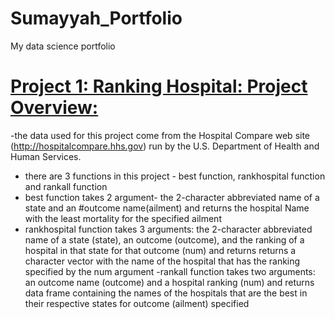 # Sumayyah_Portfolio
My data science portfolio

# [Project 1: Ranking Hospital: Project Overview:](https://github.com/Sumta4real/Hospital-Rank)
-the data used for this project come from the Hospital Compare web site (http://hospitalcompare.hhs.gov)
run by the U.S. Department of Health and Human Services.
- there are 3 functions in this project - best function, rankhospital function and rankall function
- best function takes 2 argument- the 2-character abbreviated name of a state and an
#outcome name(ailment) and returns the hospital Name with the least mortality for the specified ailment
- rankhospital function takes 3 arguments: the 2-character abbreviated name of a
state (state), an outcome (outcome), and the ranking of a hospital in that state for that outcome (num) and returns returns a character vector with the name of the hospital that has the ranking specified by the num argument
-rankall function takes two arguments: an outcome name (outcome) and a hospital ranking (num) and returns data frame containing the names of the hospitals that are the best in their respective states for outcome (ailment) specified
